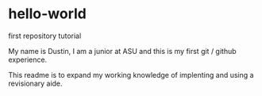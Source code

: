 # hello-world
first repository tutorial

My name is Dustin, I am a junior at ASU and this is my first git / github experience. 

This readme is to expand my working knowledge of implenting and using a revisionary aide.
